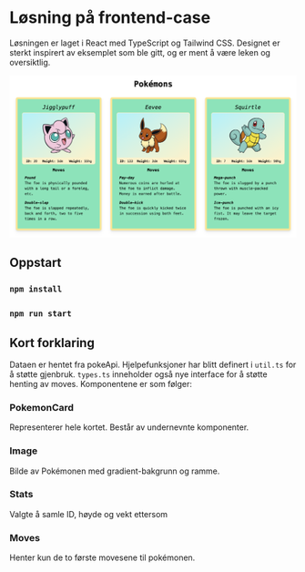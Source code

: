 # Løsning på frontend-case

Løsningen er laget i React med TypeScript og Tailwind CSS. Designet er sterkt inspirert av eksemplet som ble gitt, og er ment å være leken og oversiktlig.

![Pokémons](public/pokemons.png)

## Oppstart

### `npm install`

### `npm run start`

## Kort forklaring

Dataen er hentet fra pokeApi. Hjelpefunksjoner har blitt definert i `util.ts` for å støtte gjenbruk. `types.ts` inneholder også nye interface for å støtte henting av moves. Komponentene er som følger:

### PokemonCard

Representerer hele kortet. Består av undernevnte komponenter.

### Image

Bilde av Pokémonen med gradient-bakgrunn og ramme.

### Stats

Valgte å samle ID, høyde og vekt ettersom

### Moves

Henter kun de to første movesene til pokémonen.
